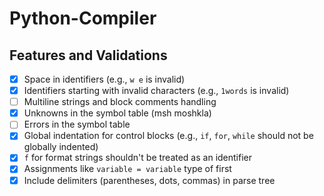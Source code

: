 # Python-Compiler

## Features and Validations

- [x] Space in identifiers (e.g., `w e` is invalid)
- [x] Identifiers starting with invalid characters (e.g., `1words` is invalid)
- [ ] Multiline strings and block comments handling
- [x] Unknowns in the symbol table (msh moshkla)
- [ ] Errors in the symbol table
- [x] Global indentation for control blocks (e.g., `if`, `for`, `while` should not be globally indented)
- [x] `f` for format strings shouldn't be treated as an identifier
- [x] Assignments like `variable = variable` type of first
- [x] Include delimiters (parentheses, dots, commas) in parse tree